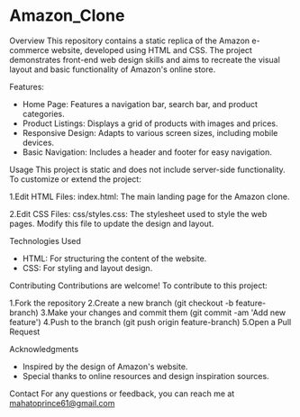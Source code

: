 # Amazon_Clone
Overview
This repository contains a static replica of the Amazon e-commerce website, developed using HTML and CSS. The project demonstrates front-end web design skills and aims to recreate the visual layout and basic functionality of Amazon's online store.

Features:
* Home Page: Features a navigation bar, search bar, and product categories.
* Product Listings: Displays a grid of products with images and prices.
* Responsive Design: Adapts to various screen sizes, including mobile devices.
* Basic Navigation: Includes a header and footer for easy navigation.

Usage
This project is static and does not include server-side functionality. To customize or extend the project:

1.Edit HTML Files:
index.html: The main landing page for the Amazon clone.

2.Edit CSS Files:
css/styles.css: The stylesheet used to style the web pages. Modify this file to update the design and layout.

Technologies Used
* HTML: For structuring the content of the website.
* CSS: For styling and layout design.

Contributing
Contributions are welcome! To contribute to this project:

1.Fork the repository
2.Create a new branch (git checkout -b feature-branch)
3.Make your changes and commit them (git commit -am 'Add new feature')
4.Push to the branch (git push origin feature-branch)
5.Open a Pull Request

Acknowledgments
* Inspired by the design of Amazon's website.
* Special thanks to online resources and design inspiration sources.

Contact
For any questions or feedback, you can reach me at mahatoprince61@gmail.com              
